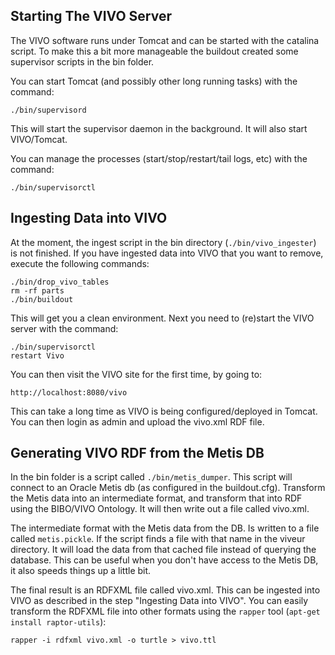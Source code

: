 Starting The VIVO Server
------------------------

The VIVO software runs under Tomcat and can be started with the catalina script.
To make this a bit more manageable the buildout created some supervisor scripts in the
bin folder.

You can start Tomcat (and possibly other long running tasks) with the command:


    ./bin/supervisord

This will start the supervisor daemon in the background. It will also start VIVO/Tomcat.

You can manage the processes (start/stop/restart/tail logs, etc) with the command:

    ./bin/supervisorctl


Ingesting Data into VIVO
------------------------

At the moment, the ingest script in the bin directory (`./bin/vivo_ingester`) is not finished.
If you have ingested data into VIVO that you want to remove, execute the following commands:

    ./bin/drop_vivo_tables
    rm -rf parts
    ./bin/buildout

This will get you a clean environment.
Next you need to (re)start the VIVO server with the command:

    ./bin/supervisorctl
    restart Vivo

You can then visit the VIVO site for the first time, by going to:

    http://localhost:8080/vivo

This can take a long time as VIVO is being configured/deployed in Tomcat.
You can then login as admin and upload the vivo.xml RDF file.

Generating VIVO RDF from the Metis DB
-------------------------------------

In the bin folder is a script called `./bin/metis_dumper`.
This script will connect to an Oracle Metis db (as configured in the buildout.cfg).
Transform the Metis data into an intermediate format, and transform
that into RDF using the BIBO/VIVO Ontology. It will then write out a file called vivo.xml.

The intermediate format with the Metis data from the DB. Is written to a file called `metis.pickle`. If the script finds a file with that name in the viveur directory. It will load the data from that cached file instead of querying the database.
This can be useful when you don't have access to the Metis DB, it also speeds things up a little bit.

The final result is an RDFXML file called vivo.xml. This can be ingested into VIVO as described in the step "Ingesting Data into VIVO".
You can easily transform the RDFXML file into other formats using the `rapper` tool
(`apt-get install raptor-utils`):

    rapper -i rdfxml vivo.xml -o turtle > vivo.ttl


